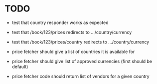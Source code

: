 # TODO

* test that country responder works as expected
* test that /book/123/prices redirects to .../country/currency
* test that /book/123/prices/country redirects to .../country/currency

* price fetcher should give a list of countries it is available for
* price fetcher should give list of approved currencies (first should be default)

* price fetcher code should return list of vendors for a given country
